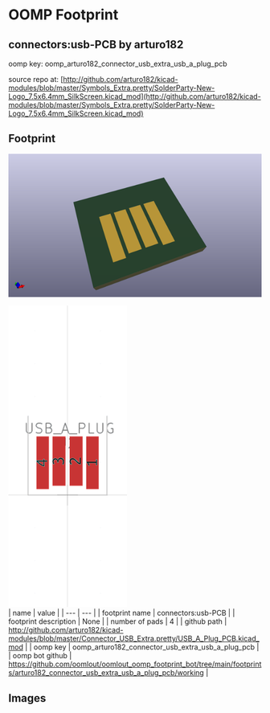 # OOMP Footprint  
## connectors:usb-PCB  by arturo182  
  
oomp key: oomp_arturo182_connector_usb_extra_usb_a_plug_pcb  
  
source repo at: [http://github.com/arturo182/kicad-modules/blob/master/Symbols_Extra.pretty/SolderParty-New-Logo_7.5x6.4mm_SilkScreen.kicad_mod](http://github.com/arturo182/kicad-modules/blob/master/Symbols_Extra.pretty/SolderParty-New-Logo_7.5x6.4mm_SilkScreen.kicad_mod)  
## Footprint  
  
[![working_kicad_pcb_3d.png](working_kicad_pcb_3d_600.png)](working_kicad_pcb_3d.png)  
  
[![working.png](working_600.png)](working.png)  
| name | value | 
| --- | --- | 
| footprint name | connectors:usb-PCB | 
| footprint description | None | 
| number of pads | 4 | 
| github path | http://github.com/arturo182/kicad-modules/blob/master/Connector_USB_Extra.pretty/USB_A_Plug_PCB.kicad_mod | 
| oomp key | oomp_arturo182_connector_usb_extra_usb_a_plug_pcb | 
| oomp bot github | https://github.com/oomlout/oomlout_oomp_footprint_bot/tree/main/footprints/arturo182_connector_usb_extra_usb_a_plug_pcb/working | 
## Images  
